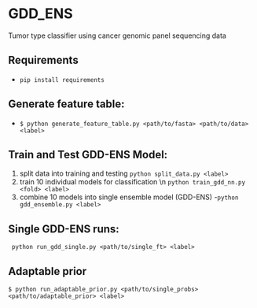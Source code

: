 # GDD_ENS
Tumor type classifier using cancer genomic panel sequencing data
## Requirements
- `pip install requirements`
## Generate feature table: 
- `$ python generate_feature_table.py <path/to/fasta> <path/to/data> <label>`

## Train and Test GDD-ENS Model: 
1. split data into training and testing
`python split_data.py <label>`
2. train 10 individual models for classification
\n `python train_gdd_nn.py <fold> <label>`
3. combine 10 models into single ensemble model (GDD-ENS)
-`python gdd_ensemble.py <label>`

## Single GDD-ENS runs: 
` python run_gdd_single.py <path/to/single_ft> <label>`

## Adaptable prior
`$ python run_adaptable_prior.py <path/to/single_probs> <path/to/adaptable_prior> <label>`

